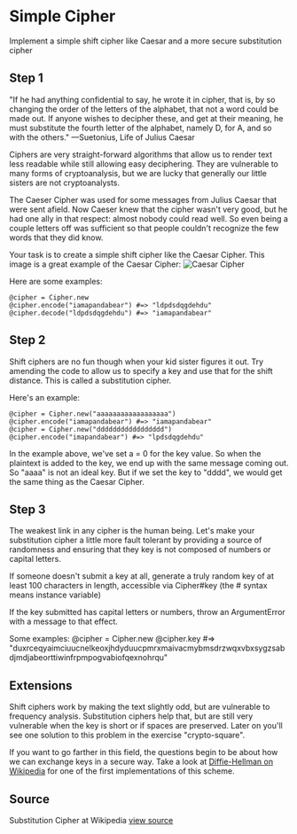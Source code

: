 # Simple Cipher

Implement a simple shift cipher like Caesar and a more secure substitution cipher

## Step 1

"If he had anything confidential to say, he wrote it in cipher, that is, by so changing the order of the letters of the alphabet, that not a word could be made out. If anyone wishes to decipher these, and get at their meaning, he must substitute the fourth letter of the alphabet, namely D, for A, and so with the others."
—Suetonius, Life of Julius Caesar

Ciphers are very straight-forward algorithms that allow us to render text less readable while still allowing easy deciphering. They are vulnerable to many forms of cryptoanalysis, but we are lucky that generally our little sisters are not cryptoanalysts.

The Caeser Cipher was used for some messages from Julius Caesar that were sent afield. Now Caeser knew that the cipher wasn't very good, but he had one ally in that respect: almost nobody could read well. So even being a couple letters off was sufficient so that people couldn't recognize the few words that they did know.

Your task is to create a simple shift cipher like the Caesar Cipher. This image is a great example of the Caesar Cipher: ![Caesar Cipher](http://en.wikipedia.org/wiki/File:Caesar_cipher_left_shift_of_3.svg)

Here are some examples:

    @cipher = Cipher.new
    @cipher.encode("iamapandabear") #=> "ldpdsdqgdehdu"
    @cipher.decode("ldpdsdqgdehdu") #=> "iamapandabear"

## Step 2

Shift ciphers are no fun though when your kid sister figures it out. Try amending the code to allow us to specify a key and use that for the shift distance. This is called a substitution cipher.

Here's an example:

    @cipher = Cipher.new("aaaaaaaaaaaaaaaaaa")
    @cipher.encode("iamapandabear") #=> "iamapandabear"
    @cipher = Cipher.new("ddddddddddddddddd")
    @cipher.encode("imapandabear") #=> "lpdsdqgdehdu"

In the example above, we've set a = 0 for the key value. So when the plaintext is added to the key, we end up with the same message coming out. So "aaaa" is not an ideal key. But if we set the key to "dddd", we would get the same thing as the Caesar Cipher.

## Step 3

The weakest link in any cipher is the human being. Let's make your substitution cipher a little more fault tolerant by providing a source of randomness and ensuring that they key is not composed of numbers or capital letters.

If someone doesn't submit a key at all, generate a truly random key of at least 100 characters in length, accessible via Cipher#key (the # syntax means instance variable)

If the key submitted has capital letters or numbers, throw an ArgumentError with a message to that effect.

Some examples:
    @cipher = Cipher.new
    @cipher.key #=> "duxrceqyaimciuucnelkeoxjhdyduucpmrxmaivacmybmsdrzwqxvbxsygzsabdjmdjabeorttiwinfrpmpogvabiofqexnohrqu"

## Extensions

Shift ciphers work by making the text slightly odd, but are vulnerable to frequency analysis. Substitution ciphers help that, but are still very vulnerable when the key is short or if spaces are preserved. Later on you'll see one solution to this problem in the exercise "crypto-square".

If you want to go farther in this field, the questions begin to be about how we can exchange keys in a secure way. Take a look at [Diffie-Hellman on Wikipedia](http://en.wikipedia.org/wiki/Diffie%E2%80%93Hellman_key_exchange) for one of the first implementations of this scheme.

## Source

Substitution Cipher at Wikipedia [view source](http://en.wikipedia.org/wiki/Substitution_cipher)
